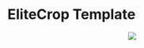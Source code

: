 # EliteCrop Template

<div align='center'>
  <img src='https://user-images.githubusercontent.com/69124951/161366305-696ad138-735f-4bc3-b12b-3d4c8a0f8bb6.gif'/>
</div>
